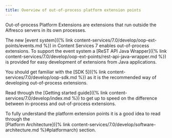 ```yaml
---
title: Overview of out-of-process platform extension points
---
```


Out-of-process Platform Extensions are extensions that run outside the Alfresco servers in its own processes. 

The new [event system]({% link content-services/7.0/develop/oop-ext-points/events.md %}) in Content Services 7 enables 
out-of-process extensions. To support the event system a [ReST API Java Wrapper]({% link content-services/7.0/develop/oop-ext-points/rest-api-java-wrapper.md %}) 
is provided for easy development of extensions from Java applications.

You should get familiar with the [SDK 5]({% link content-services/7.0/develop/oop-sdk.md %}) as it is 
the recommended way of developing out-of-process extensions.

Read through the [Getting started guide]({% link content-services/7.0/develop/index.md %}) to get up to 
speed on the difference between in-process and out-of-process extensions.

To fully understand the platform extension points it is a good idea to read through the  
[Platform Architecture]({% link content-services/7.0/develop/software-architecture.md %}#platformarch) section.
